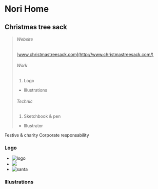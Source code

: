 # Nori Home

## Christmas tree sack

> ###### Website
> [www.christmastreesack.com](http://www.christmastreesack.com/)
> ###### Work
> 1. Logo
> - Illustrations
> ###### Technic
> 1. Sketchbook & pen
> - Illustrator

Festive & charity Corporate responsability

### Logo

- ![logo](media/images/nori-logo-alt.png)
- ![](media/images/nori-skecth.jpg)
- ![santa](media/images/nori-perenoel.png)

### Illustrations